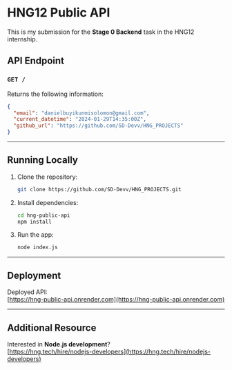 # HNG12 Public API

This is my submission for the **Stage 0 Backend** task in the HNG12 internship.

## API Endpoint

### `GET /`
Returns the following information:

```json
{
  "email": "danielbuyikunmisolomon@gmail.com",
  "current_datetime": "2024-01-29T14:35:00Z",
  "github_url": "https://github.com/SD-Devv/HNG_PROJECTS"
}
```

---

## Running Locally

1. Clone the repository:
   ```bash
   git clone https://github.com/SD-Devv/HNG_PROJECTS.git
   ```
2. Install dependencies:
   ```bash
   cd hng-public-api
   npm install
   ```
3. Run the app:
   ```bash
   node index.js
   ```

---

## Deployment

Deployed API:  
[https://hng-public-api.onrender.com](https://hng-public-api.onrender.com)

---

## Additional Resource

Interested in **Node.js development**?  
[https://hng.tech/hire/nodejs-developers](https://hng.tech/hire/nodejs-developers)
